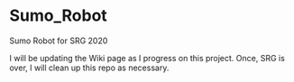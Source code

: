 # Sumo_Robot
Sumo Robot for SRG 2020

I will be updating the Wiki page as I progress on this project.
Once, SRG is over, I will clean up this repo as necessary.
